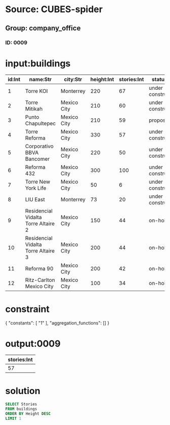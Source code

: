 # Source: CUBES-spider
## Group: company_office
### ID: 0009

# input:buildings

| id:Int | name:Str | city:Str | height:Int | stories:Int | status:Str |
|---|---|---|---|---|---|
| 1 | Torre KOI | Monterrey | 220 | 67 | under construction |
| 2 | Torre Mitikah | Mexico City | 210 | 60 | under construction |
| 3 | Punto Chapultepec | Mexico City | 210 | 59 | proposed |
| 4 | Torre Reforma | Mexico City | 330 | 57 | under construction |
| 5 | Corporativo BBVA Bancomer | Mexico City | 220 | 50 | under construction |
| 6 | Reforma 432 | Mexico City | 300 | 100 | under construction |
| 7 | Torre New York Life | Mexico City | 50 | 6 | under construction |
| 8 | LIU East | Monterrey | 73 | 20 | under construction |
| 9 | Residencial Vidalta Torre Altaire 2 | Mexico City | 150 | 44 | on-hold |
| 10 | Residencial Vidalta Torre Altaire 3 | Mexico City | 200 | 44 | on-hold |
| 11 | Reforma 90 | Mexico City | 200 | 42 | on-hold |
| 12 | Ritz-Carlton Mexico City | Mexico City | 100 | 34 | on-hold |

# constraint

{
  "constants": [
    "1"
  ],
  "aggregation_functions": []
}

# output:0009

| stories:Int |
|---|
| 57 |

# solution

```sql
SELECT Stories
FROM buildings
ORDER BY Height DESC
LIMIT 1
```

